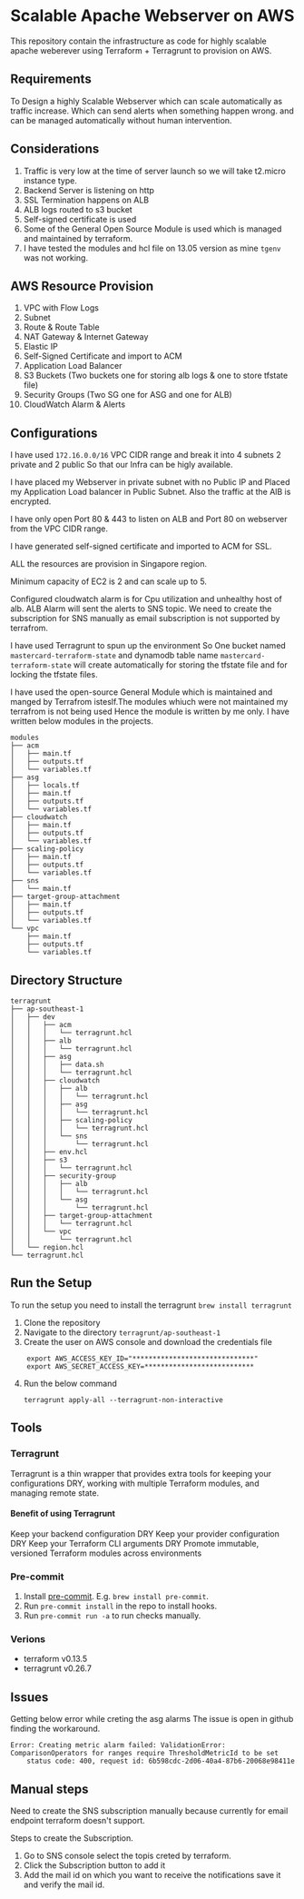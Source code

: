 # Scalable Apache Webserver on AWS

This repository contain the infrastructure as code for highly scalable apache weberever using Terraform + Terragrunt to provision on AWS.

## Requirements

To Design a highly Scalable Webserver which can scale automatically as traffic increase. Which can send alerts when something happen wrong. and  can be managed automatically without human intervention.

## Considerations

1. Traffic is very low at the time of server launch so we will take t2.micro instance type.
2. Backend Server is listening on http
3. SSL Termination happens on ALB
4. ALB logs routed to s3 bucket
5. Self-signed certificate is used 
6. Some of the General Open Source Module is used which is managed and maintained by terraform.
7. I have tested the modules and hcl file on 13.05 version as mine `tgenv` was not working.

## AWS Resource Provision
1. VPC with Flow Logs
2. Subnet
3. Route & Route Table 
4. NAT Gateway & Internet Gateway
5. Elastic IP 
6. Self-Signed Certificate and import to ACM 
7. Application Load Balancer
8. S3 Buckets (Two buckets one for storing alb logs & one to store tfstate file)
9. Security Groups (Two SG one for ASG and one for ALB)
10. CloudWatch Alarm & Alerts

## Configurations

I have used `172.16.0.0/16` VPC CIDR range and break it into 4 subnets 2 private and 2 public So that our Infra can be higly available. 

I have placed my Webserver in private subnet with no Public IP and Placed my Application Load balancer in Public Subnet. Also the traffic at the AlB is encrypted. 

I have only open Port 80 & 443 to listen on ALB and Port 80 on webserver from the VPC CIDR range.

I have generated self-signed certificate and imported to ACM for SSL.

ALL the resources are provision in Singapore region.

Minimum capacity of EC2 is 2 and can scale up to 5.

Configured cloudwatch alarm is for Cpu utilization and unhealthy host of alb. ALB Alarm will sent the alerts to SNS topic. We need to create the subscription for SNS manually as email subscription is not supported by terrafrom.

I have used Terragrunt to spun up the environment So One bucket named `mastercard-terraform-state`  and dynamodb table name  `mastercard-terraform-state` will create automatically for storing the tfstate file and for locking the tfstate files.

I have used the open-source General Module which is maintained and manged by Terrafrom isteslf.The modules whiuch were not maintained my terrafrom is not being used Hence the module is written by me only. I have written below modules in the projects.

```
modules
├── acm
│   ├── main.tf
│   ├── outputs.tf
│   └── variables.tf
├── asg
│   ├── locals.tf
│   ├── main.tf
│   ├── outputs.tf
│   └── variables.tf
├── cloudwatch
│   ├── main.tf
│   ├── outputs.tf
│   └── variables.tf
├── scaling-policy
│   ├── main.tf
│   ├── outputs.tf
│   └── variables.tf
├── sns
│   └── main.tf
├── target-group-attachment
│   ├── main.tf
│   ├── outputs.tf
│   └── variables.tf
└── vpc
    ├── main.tf
    ├── outputs.tf
    └── variables.tf

```

## Directory Structure

```
terragrunt
├── ap-southeast-1
│   ├── dev
│   │   ├── acm
│   │   │   └── terragrunt.hcl
│   │   ├── alb
│   │   │   └── terragrunt.hcl
│   │   ├── asg
│   │   │   ├── data.sh
│   │   │   └── terragrunt.hcl
│   │   ├── cloudwatch
│   │   │   ├── alb
│   │   │   │   └── terragrunt.hcl
│   │   │   ├── asg
│   │   │   │   └── terragrunt.hcl
│   │   │   ├── scaling-policy
│   │   │   │   └── terragrunt.hcl
│   │   │   └── sns
│   │   │       └── terragrunt.hcl
│   │   ├── env.hcl
│   │   ├── s3
│   │   │   └── terragrunt.hcl
│   │   ├── security-group
│   │   │   ├── alb
│   │   │   │   └── terragrunt.hcl
│   │   │   └── asg
│   │   │       └── terragrunt.hcl
│   │   ├── target-group-attachment
│   │   │   └── terragrunt.hcl
│   │   └── vpc
│   │       └── terragrunt.hcl
│   └── region.hcl
└── terragrunt.hcl

```

## Run the Setup

To run the setup you need to install the terragrunt 
    `brew install terragrunt`

1. Clone the repository
2. Navigate to the directory `terragrunt/ap-southeast-1`
3. Create the user on AWS console and download the credentials file 
```
	export AWS_ACCESS_KEY_ID="******************************"
	export AWS_SECRET_ACCESS_KEY=***************************
```
4. Run the below command 

    ```terragrunt apply-all --terragrunt-non-interactive```

## Tools

### Terragrunt

Terragrunt is a thin wrapper that provides extra tools for keeping your configurations DRY, working with multiple Terraform modules, and managing remote state.

#### Benefit of using Terragrunt

Keep your backend configuration DRY
Keep your provider configuration DRY
Keep your Terraform CLI arguments DRY
Promote immutable, versioned Terraform modules across environments

### Pre-commit 

1. Install [pre-commit](http://pre-commit.com/). E.g. `brew install pre-commit`.
2. Run `pre-commit install` in the repo to install hooks.
3. Run `pre-commit run -a` to run checks manually.

### Verions

- terraform v0.13.5
- terragrunt v0.26.7

## Issues

Getting below error while creting the asg alarms The issue is open in github finding the workaround.

```
Error: Creating metric alarm failed: ValidationError: ComparisonOperators for ranges require ThresholdMetricId to be set
	status code: 400, request id: 6b598cdc-2d06-40a4-87b6-20068e98411e
```
## Manual steps

Need to create the SNS subscription manually because currently for email endpoint terraform doesn't support.

Steps to create the Subscription.

1. Go to SNS console select the topis creted by terraform.
2. Click the Subscription button to add it 
3. Add the mail id on which you want to receive the notifications save it and verify the mail id.
